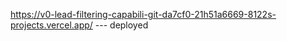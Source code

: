 https://v0-lead-filtering-capabili-git-da7cf0-21h51a6669-8122s-projects.vercel.app/    --- deployed 
